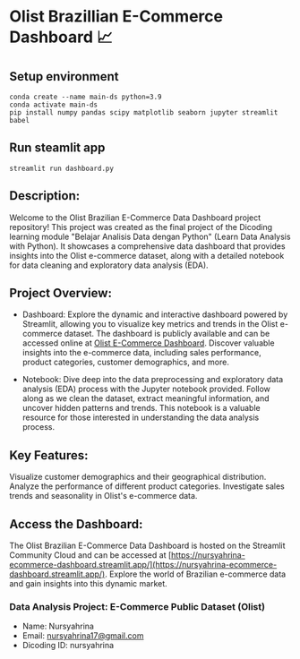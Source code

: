 # Olist Brazillian E-Commerce Dashboard :chart_with_upwards_trend:

## Setup environment
```
conda create --name main-ds python=3.9
conda activate main-ds
pip install numpy pandas scipy matplotlib seaborn jupyter streamlit babel
```

## Run steamlit app
```
streamlit run dashboard.py
```

## Description:

Welcome to the Olist Brazilian E-Commerce Data Dashboard project repository! This project was created as the final project of the Dicoding learning module "Belajar Analisis Data dengan Python" (Learn Data Analysis with Python). It showcases a comprehensive data dashboard that provides insights into the Olist e-commerce dataset, along with a detailed notebook for data cleaning and exploratory data analysis (EDA).

## Project Overview:

- Dashboard: Explore the dynamic and interactive dashboard powered by Streamlit, allowing you to visualize key metrics and trends in the Olist e-commerce dataset. The dashboard is publicly available and can be accessed online at [Olist E-Commerce Dashboard](https://nursyahrina-ecommerce-dashboard.streamlit.app/). Discover valuable insights into the e-commerce data, including sales performance, product categories, customer demographics, and more.

- Notebook: Dive deep into the data preprocessing and exploratory data analysis (EDA) process with the Jupyter notebook provided. Follow along as we clean the dataset, extract meaningful information, and uncover hidden patterns and trends. This notebook is a valuable resource for those interested in understanding the data analysis process.

## Key Features:

Visualize customer demographics and their geographical distribution.
Analyze the performance of different product categories.
Investigate sales trends and seasonality in Olist's e-commerce data.

## Access the Dashboard:

The Olist Brazilian E-Commerce Data Dashboard is hosted on the Streamlit Community Cloud and can be accessed at [https://nursyahrina-ecommerce-dashboard.streamlit.app/](https://nursyahrina-ecommerce-dashboard.streamlit.app/). Explore the world of Brazilian e-commerce data and gain insights into this dynamic market.


### Data Analysis Project: E-Commerce Public Dataset (Olist)
- Name: Nursyahrina
- Email: nursyahrina17@gmail.com
- Dicoding ID: nursyahrina
